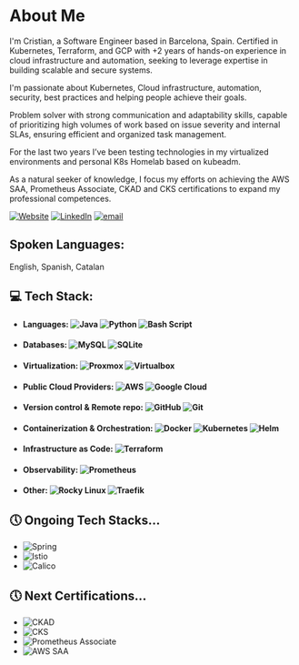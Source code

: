 # About Me
I'm Cristian, a Software Engineer based in Barcelona, Spain. Certified in Kubernetes, Terraform, and GCP with +2 years of hands-on experience in cloud infrastructure and automation, seeking to leverage expertise in building scalable and secure systems. 

I'm passionate about Kubernetes, Cloud infrastructure, automation, security, best practices and helping people achieve their goals.

Problem solver with strong communication and adaptability skills, capable of prioritizing high volumes of work based on issue severity and internal SLAs, ensuring efficient and organized task management.

For the last two years I’ve been testing technologies in my virtualized environments and personal K8s Homelab based on kubeadm.

As a natural seeker of knowledge, I focus my efforts on achieving the AWS SAA, Prometheus Associate, CKAD and CKS certifications to expand my professional competences.

[![Website](https://img.shields.io/badge/website-3b3b39.svg?logo=github&logoColor=white)](https://cralonsobcn.github.io/)
[![LinkedIn](https://img.shields.io/badge/LinkedIn-%230077B5.svg?logo=linkedin&logoColor=white)](https://linkedin.com/in/cristian-a-811a2b148)
[![email](https://img.shields.io/badge/Email-D14836?logo=gmail&logoColor=white)](mailto:cralonsoh8@gmail.com) 

## Spoken Languages: 
English, Spanish, Catalan

## 💻 Tech Stack:
- #### Languages: ![Java](https://img.shields.io/badge/Java-000000.svg?style=plastic&logo=openjdk&logoColor=%23ED8B00) ![Python](https://img.shields.io/badge/Python-3776AB?style=plastic&logo=python&logoColor=ffdd54) ![Bash Script](https://img.shields.io/badge/Bash-4EAA25.svg?style=plastic&logo=gnu-bash&logoColor=black)

- #### Databases: ![MySQL](https://img.shields.io/badge/MySQL-4479A1.svg?style=plastic&logo=mysql&logoColor=black) ![SQLite](https://img.shields.io/badge/SQLite-003B57.svg?style=plastic&logo=sqlite&logoColor=cinder)

- #### Virtualization: ![Proxmox](https://img.shields.io/badge/Proxmox-blue?style=plastic&logo=proxmox&logoColor=#E57000) ![Virtualbox](https://img.shields.io/badge/Virtualbox-white?style=plastic&logo=virtualbox&logoColor=2F61B4)

- #### Public Cloud Providers: ![AWS](https://img.shields.io/badge/AWS-b36b00.svg?style=plastic&logo=amazonwebservices&logoColor=cinder) ![Google Cloud](https://img.shields.io/badge/Google%20Cloud-4285F4.svg?style=plastic&logo=google-cloud&logoColor=white)

- #### Version control & Remote repo: ![GitHub](https://img.shields.io/badge/GitHub-%23121011.svg?style=plastic&logo=github&logoColor=white) ![Git](https://img.shields.io/badge/GIT-%23F05033.svg?style=plastic&logo=git&logoColor=white)

- #### Containerization & Orchestration: ![Docker](https://img.shields.io/badge/Docker-%230db7ed.svg?style=plastic&logo=docker&logoColor=white) ![Kubernetes](https://img.shields.io/badge/Kubernetes-%23326ce5.svg?style=plastic&logo=kubernetes&logoColor=white) ![Helm](https://img.shields.io/badge/Helm-%230db7ed?style=plastic&logo=helm&logoColor=white)

- #### Infrastructure as Code: ![Terraform](https://img.shields.io/badge/Terraform-%235835CC.svg?style=plastic&logo=terraform&logoColor=white)

- #### Observability: ![Prometheus](https://img.shields.io/badge/Prometheus-E6522C?style=plastic&logo=Prometheus&logoColor=white) 

- #### Other: ![Rocky Linux](https://img.shields.io/badge/Rocky%20Linux-10B981?style=plastic&logo=rockylinux&logoColor=f5f5f5) ![Traefik](https://img.shields.io/badge/Traefik-24A1C1?style=plastic&logo=traefikproxy&logoColor=f5f5f5) 

## 🕔 Ongoing Tech Stacks...
- ![Spring](https://img.shields.io/badge/Spring-6DB33F.svg?style=plastic&logo=spring&logoColor=white)
- ![Istio](https://img.shields.io/badge/Istio-466BB0.svg?style=plastic&logo=istio&logoColor=white)
- ![Calico](https://img.shields.io/badge/Calico-FF9900.svg?style=plastic&logo=kubernetes&logoColor=white)
## 🕔 Next Certifications...
- ![CKAD](https://img.shields.io/badge/CKAD-%23326ce5.svg?style=plastic&logo=kubernetes&logoColor=white)
- ![CKS](https://img.shields.io/badge/CKS-%23326ce5.svg?style=plastic&logo=kubernetes&logoColor=white)
- ![Prometheus Associate](https://img.shields.io/badge/Prometheus%20Associate-E6522C?style=plastic&logo=Prometheus&logoColor=white)
- ![AWS SAA](https://img.shields.io/badge/AWS%20Solutions%20Architect%20Associate-b36b00.svg?style=plastic&logo=amazonwebservices&logoColor=cinder)
